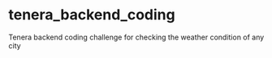 # tenera_backend_coding
Tenera backend coding challenge for checking the weather condition of any city
